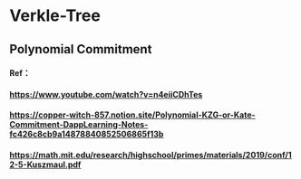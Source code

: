 # Verkle-Tree
## Polynomial Commitment
#### Ref：
#### https://www.youtube.com/watch?v=n4eiiCDhTes
#### https://copper-witch-857.notion.site/Polynomial-KZG-or-Kate-Commitment-DappLearning-Notes-fc426c8cb9a14878840852506865f13b
#### https://math.mit.edu/research/highschool/primes/materials/2019/conf/12-5-Kuszmaul.pdf

